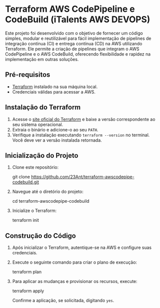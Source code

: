 
# Terraform AWS CodePipeline e CodeBuild (iTalents AWS DEVOPS) 

Este projeto foi desenvolvido com o objetivo de fornecer um código simples, modular e reutilizável para fácil implementação de pipelines de integração contínua (CI) e entrega contínua (CD) na AWS utilizando Terraform. Ele permite a criação de pipelines que integram o AWS CodePipeline e o AWS CodeBuild, oferecendo flexibilidade e rapidez na implementação em outras soluções.

## Pré-requisitos

- [Terraform](https://www.terraform.io/downloads.html) instalado na sua máquina local.
- Credenciais válidas para acessar a AWS.

## Instalação do Terraform

1. Acesse o [site oficial do Terraform](https://www.terraform.io/downloads.html) e baixe a versão correspondente ao seu sistema operacional.
2. Extraia o binário e adicione-o ao seu `PATH`.
3. Verifique a instalação executando `terraform --version` no terminal. Você deve ver a versão instalada retornada.

## Inicialização do Projeto

1. Clone este repositório:

   git clone https://github.com/23Ant/terraform-awscodepipe-codebuild.git

2. Navegue até o diretório do projeto:

   cd terraform-awscodepipe-codebuild

3. Inicialize o Terraform:

   terraform init


## Construção do Código

1. Após inicializar o Terraform, autentique-se na AWS e configure suas credenciais.
2. Execute o seguinte comando para criar o plano de execução:

   terraform plan

3. Para aplicar as mudanças e provisionar os recursos, execute:

   terraform apply

   Confirme a aplicação, se solicitada, digitando `yes`.

